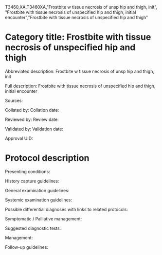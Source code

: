 T3460,XA,T3460XA,"Frostbite w tissue necrosis of unsp hip and thigh, init", "Frostbite with tissue necrosis of unspecified hip and thigh, initial encounter","Frostbite with tissue necrosis of unspecified hip and thigh"
# Category title: Frostbite with tissue necrosis of unspecified hip and thigh

Abbreviated description: Frostbite w tissue necrosis of unsp hip and thigh, init

Full description: Frostbite with tissue necrosis of unspecified hip and thigh, initial encounter

Sources:

Collated by:
Collation date:

Reviewed by:
Review date:

Validated by:
Validation date:

Approval UID:

# Protocol description

Presenting conditions:

History capture guidelines:

General examination guidelines:

Systemic examination guidelines:

Possible differential diagnoses with links to related protocols:

Symptomatic / Palliative management:

Suggested diagnostic tests:

Management:

Follow-up guidelines:
